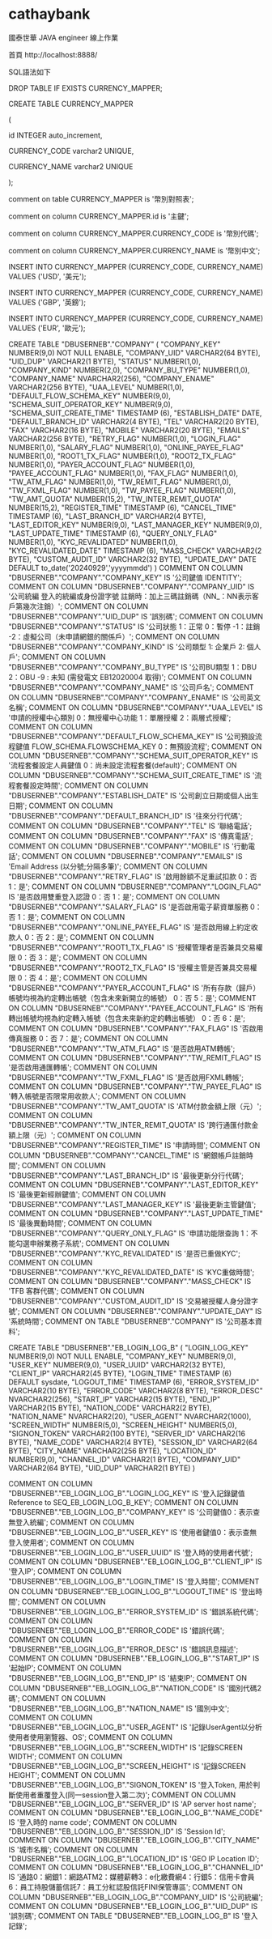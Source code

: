 # cathaybank
國泰世華 JAVA engineer 線上作業

首頁 http://localhost:8888/

SQL語法如下

  DROP TABLE IF EXISTS CURRENCY_MAPPER;

  CREATE TABLE CURRENCY_MAPPER

  (

  id INTEGER auto_increment,

  CURRENCY_CODE varchar2 UNIQUE,

  CURRENCY_NAME varchar2 UNIQUE

  );

comment on table CURRENCY_MAPPER is '幣別對照表';

comment on column CURRENCY_MAPPER.id is '主鍵';

comment on column CURRENCY_MAPPER.CURRENCY_CODE is '幣別代碼';

comment on column CURRENCY_MAPPER.CURRENCY_NAME is '幣別中文';

INSERT INTO CURRENCY_MAPPER (CURRENCY_CODE, CURRENCY_NAME) VALUES ('USD', '美元');

INSERT INTO CURRENCY_MAPPER (CURRENCY_CODE, CURRENCY_NAME) VALUES ('GBP', '英鎊');

INSERT INTO CURRENCY_MAPPER (CURRENCY_CODE, CURRENCY_NAME) VALUES ('EUR', '歐元');




  CREATE TABLE "DBUSERNEB"."COMPANY" 
   (	"COMPANY_KEY" NUMBER(9,0) NOT NULL ENABLE, 
	"COMPANY_UID" VARCHAR2(64 BYTE), 
	"UID_DUP" VARCHAR2(1 BYTE), 
	"STATUS" NUMBER(1,0), 
	"COMPANY_KIND" NUMBER(2,0), 
	"COMPANY_BU_TYPE" NUMBER(1,0), 
	"COMPANY_NAME" NVARCHAR2(256), 
	"COMPANY_ENAME" VARCHAR2(256 BYTE), 
	"UAA_LEVEL" NUMBER(1,0), 
	"DEFAULT_FLOW_SCHEMA_KEY" NUMBER(9,0), 
	"SCHEMA_SUIT_OPERATOR_KEY" NUMBER(9,0), 
	"SCHEMA_SUIT_CREATE_TIME" TIMESTAMP (6), 
	"ESTABLISH_DATE" DATE, 
	"DEFAULT_BRANCH_ID" VARCHAR2(4 BYTE), 
	"TEL" VARCHAR2(20 BYTE), 
	"FAX" VARCHAR2(16 BYTE), 
	"MOBILE" VARCHAR2(20 BYTE), 
	"EMAILS" VARCHAR2(256 BYTE), 
	"RETRY_FLAG" NUMBER(1,0), 
	"LOGIN_FLAG" NUMBER(1,0), 
	"SALARY_FLAG" NUMBER(1,0), 
	"ONLINE_PAYEE_FLAG" NUMBER(1,0), 
	"ROOT1_TX_FLAG" NUMBER(1,0), 
	"ROOT2_TX_FLAG" NUMBER(1,0), 
	"PAYER_ACCOUNT_FLAG" NUMBER(1,0), 
	"PAYEE_ACCOUNT_FLAG" NUMBER(1,0), 
	"FAX_FLAG" NUMBER(1,0), 
	"TW_ATM_FLAG" NUMBER(1,0), 
	"TW_REMIT_FLAG" NUMBER(1,0), 
	"TW_FXML_FLAG" NUMBER(1,0), 
	"TW_PAYEE_FLAG" NUMBER(1,0), 
	"TW_AMT_QUOTA" NUMBER(15,2), 
	"TW_INTER_REMIT_QUOTA" NUMBER(15,2), 
	"REGISTER_TIME" TIMESTAMP (6), 
	"CANCEL_TIME" TIMESTAMP (6), 
	"LAST_BRANCH_ID" VARCHAR2(4 BYTE), 
	"LAST_EDITOR_KEY" NUMBER(9,0), 
	"LAST_MANAGER_KEY" NUMBER(9,0), 
	"LAST_UPDATE_TIME" TIMESTAMP (6), 
	"QUERY_ONLY_FLAG" NUMBER(1,0), 
	"KYC_REVALIDATED" NUMBER(1,0), 
	"KYC_REVALIDATED_DATE" TIMESTAMP (6), 
	"MASS_CHECK" VARCHAR2(2 BYTE), 
	"CUSTOM_AUDIT_ID" VARCHAR2(32 BYTE), 
	"UPDATE_DAY" DATE DEFAULT to_date('20240929','yyyymmdd')
   ) 
   COMMENT ON COLUMN "DBUSERNEB"."COMPANY"."COMPANY_KEY" IS '公司鍵值
IDENTITY';
   COMMENT ON COLUMN "DBUSERNEB"."COMPANY"."COMPANY_UID" IS '公司統編
登入的統編或身份證字號
註銷時：加上三碼註銷碼（NN_：NN表示客戶第幾次注銷）';
   COMMENT ON COLUMN "DBUSERNEB"."COMPANY"."UID_DUP" IS '誤別碼';
   COMMENT ON COLUMN "DBUSERNEB"."COMPANY"."STATUS" IS '公司狀態
1：正常
0：暫停
-1：註銷
-2：虛擬公司（未申請網銀的關係戶）';
   COMMENT ON COLUMN "DBUSERNEB"."COMPANY"."COMPANY_KIND" IS '公司類型
1: 企業戶
2: 個人戶';
   COMMENT ON COLUMN "DBUSERNEB"."COMPANY"."COMPANY_BU_TYPE" IS '公司BU類型
1：DBU
2：OBU
-9 : 未知 (需發電文 EB12020004 取得)';
   COMMENT ON COLUMN "DBUSERNEB"."COMPANY"."COMPANY_NAME" IS '公司戶名';
   COMMENT ON COLUMN "DBUSERNEB"."COMPANY"."COMPANY_ENAME" IS '公司英文名稱';
   COMMENT ON COLUMN "DBUSERNEB"."COMPANY"."UAA_LEVEL" IS '申請的授權中心類別
0：無授權中心功能
1：單層授權
2：兩層式授權';
   COMMENT ON COLUMN "DBUSERNEB"."COMPANY"."DEFAULT_FLOW_SCHEMA_KEY" IS '公司預設流程鍵值
FLOW_SCHEMA.FLOWSCHEMA_KEY
0：無預設流程';
   COMMENT ON COLUMN "DBUSERNEB"."COMPANY"."SCHEMA_SUIT_OPERATOR_KEY" IS '流程套餐設定人員鍵值
0：尚未設定流程套餐(default)';
   COMMENT ON COLUMN "DBUSERNEB"."COMPANY"."SCHEMA_SUIT_CREATE_TIME" IS '流程套餐設定時間';
   COMMENT ON COLUMN "DBUSERNEB"."COMPANY"."ESTABLISH_DATE" IS '公司創立日期或個人出生日期';
   COMMENT ON COLUMN "DBUSERNEB"."COMPANY"."DEFAULT_BRANCH_ID" IS '往來分行代碼';
   COMMENT ON COLUMN "DBUSERNEB"."COMPANY"."TEL" IS '聯絡電話';
   COMMENT ON COLUMN "DBUSERNEB"."COMPANY"."FAX" IS '傳真電話';
   COMMENT ON COLUMN "DBUSERNEB"."COMPANY"."MOBILE" IS '行動電話';
   COMMENT ON COLUMN "DBUSERNEB"."COMPANY"."EMAILS" IS 'Email Address
(以分號;分隔多筆)';
   COMMENT ON COLUMN "DBUSERNEB"."COMPANY"."RETRY_FLAG" IS '啟用餘額不足重試扣款
0：否
1：是';
   COMMENT ON COLUMN "DBUSERNEB"."COMPANY"."LOGIN_FLAG" IS '是否啟用雙重登入認證
0：否
1：是';
   COMMENT ON COLUMN "DBUSERNEB"."COMPANY"."SALARY_FLAG" IS '是否啟用電子薪資單服務
0：否
1：是';
   COMMENT ON COLUMN "DBUSERNEB"."COMPANY"."ONLINE_PAYEE_FLAG" IS '是否啟用線上約定收款人
0：否
2：是';
   COMMENT ON COLUMN "DBUSERNEB"."COMPANY"."ROOT1_TX_FLAG" IS '授權管理者是否兼具交易權限
0：否
3：是';
   COMMENT ON COLUMN "DBUSERNEB"."COMPANY"."ROOT2_TX_FLAG" IS '授權主管是否兼具交易權限
0：否
4：是';
   COMMENT ON COLUMN "DBUSERNEB"."COMPANY"."PAYER_ACCOUNT_FLAG" IS '所有存款（歸戶）帳號均視為約定轉出帳號（包含未來新開立的帳號）
0：否
5：是';
   COMMENT ON COLUMN "DBUSERNEB"."COMPANY"."PAYEE_ACCOUNT_FLAG" IS '所有轉出帳號均視為約定轉入帳號（包含未來新約定的轉出帳號）
0：否
6：是';
   COMMENT ON COLUMN "DBUSERNEB"."COMPANY"."FAX_FLAG" IS '否啟用傳真服務
0：否
7：是';
   COMMENT ON COLUMN "DBUSERNEB"."COMPANY"."TW_ATM_FLAG" IS '是否啟用ATM轉帳';
   COMMENT ON COLUMN "DBUSERNEB"."COMPANY"."TW_REMIT_FLAG" IS '是否啟用通匯轉帳';
   COMMENT ON COLUMN "DBUSERNEB"."COMPANY"."TW_FXML_FLAG" IS '是否啟用FXML轉帳';
   COMMENT ON COLUMN "DBUSERNEB"."COMPANY"."TW_PAYEE_FLAG" IS '轉入帳號是否限常用收款人';
   COMMENT ON COLUMN "DBUSERNEB"."COMPANY"."TW_AMT_QUOTA" IS 'ATM付款金額上限（元）';
   COMMENT ON COLUMN "DBUSERNEB"."COMPANY"."TW_INTER_REMIT_QUOTA" IS '跨行通匯付款金額上限（元）';
   COMMENT ON COLUMN "DBUSERNEB"."COMPANY"."REGISTER_TIME" IS '申請時間';
   COMMENT ON COLUMN "DBUSERNEB"."COMPANY"."CANCEL_TIME" IS '網銀帳戶註銷時間';
   COMMENT ON COLUMN "DBUSERNEB"."COMPANY"."LAST_BRANCH_ID" IS '最後更新分行代碼';
   COMMENT ON COLUMN "DBUSERNEB"."COMPANY"."LAST_EDITOR_KEY" IS '最後更新經辦鍵值';
   COMMENT ON COLUMN "DBUSERNEB"."COMPANY"."LAST_MANAGER_KEY" IS '最後更新主管鍵值';
   COMMENT ON COLUMN "DBUSERNEB"."COMPANY"."LAST_UPDATE_TIME" IS '最後異動時間';
   COMMENT ON COLUMN "DBUSERNEB"."COMPANY"."QUERY_ONLY_FLAG" IS '申請功能限查詢
1：不能勾選申辦業務子系統';
   COMMENT ON COLUMN "DBUSERNEB"."COMPANY"."KYC_REVALIDATED" IS '是否已重做KYC';
   COMMENT ON COLUMN "DBUSERNEB"."COMPANY"."KYC_REVALIDATED_DATE" IS 'KYC重做時間';
   COMMENT ON COLUMN "DBUSERNEB"."COMPANY"."MASS_CHECK" IS 'TFB 客群代碼';
   COMMENT ON COLUMN "DBUSERNEB"."COMPANY"."CUSTOM_AUDIT_ID" IS '交易被授權人身分證字號';
   COMMENT ON COLUMN "DBUSERNEB"."COMPANY"."UPDATE_DAY" IS '系統時間';
   COMMENT ON TABLE "DBUSERNEB"."COMPANY"  IS '公司基本資料';




  CREATE TABLE "DBUSERNEB"."EB_LOGIN_LOG_B" 
   (	"LOGIN_LOG_KEY" NUMBER(9,0) NOT NULL ENABLE, 
	"COMPANY_KEY" NUMBER(9,0), 
	"USER_KEY" NUMBER(9,0), 
	"USER_UUID" VARCHAR2(32 BYTE), 
	"CLIENT_IP" VARCHAR2(45 BYTE), 
	"LOGIN_TIME" TIMESTAMP (6) DEFAULT sysdate, 
	"LOGOUT_TIME" TIMESTAMP (6), 
	"ERROR_SYSTEM_ID" VARCHAR2(10 BYTE), 
	"ERROR_CODE" VARCHAR2(8 BYTE), 
	"ERROR_DESC" NVARCHAR2(256), 
	"START_IP" VARCHAR2(15 BYTE), 
	"END_IP" VARCHAR2(15 BYTE), 
	"NATION_CODE" VARCHAR2(2 BYTE), 
	"NATION_NAME" NVARCHAR2(20), 
	"USER_AGENT" NVARCHAR2(1000), 
	"SCREEN_WIDTH" NUMBER(5,0), 
	"SCREEN_HEIGHT" NUMBER(5,0), 
	"SIGNON_TOKEN" VARCHAR2(100 BYTE), 
	"SERVER_ID" VARCHAR2(16 BYTE), 
	"NAME_CODE" VARCHAR2(4 BYTE), 
	"SESSION_ID" VARCHAR2(64 BYTE), 
	"CITY_NAME" VARCHAR2(256 BYTE), 
	"LOCATION_ID" NUMBER(9,0), 
	"CHANNEL_ID" VARCHAR2(1 BYTE), 
	"COMPANY_UID" VARCHAR2(64 BYTE), 
	"UID_DUP" VARCHAR2(1 BYTE)
   ) 

   COMMENT ON COLUMN "DBUSERNEB"."EB_LOGIN_LOG_B"."LOGIN_LOG_KEY" IS '登入記錄鍵值Reference to SEQ_EB_LOGIN_LOG_B_KEY';
   COMMENT ON COLUMN "DBUSERNEB"."EB_LOGIN_LOG_B"."COMPANY_KEY" IS '公司鍵值0：表示查無登入統編';
   COMMENT ON COLUMN "DBUSERNEB"."EB_LOGIN_LOG_B"."USER_KEY" IS '使用者鍵值0：表示查無登入使用者';
   COMMENT ON COLUMN "DBUSERNEB"."EB_LOGIN_LOG_B"."USER_UUID" IS '登入時的使用者代號';
   COMMENT ON COLUMN "DBUSERNEB"."EB_LOGIN_LOG_B"."CLIENT_IP" IS '登入IP';
   COMMENT ON COLUMN "DBUSERNEB"."EB_LOGIN_LOG_B"."LOGIN_TIME" IS '登入時間';
   COMMENT ON COLUMN "DBUSERNEB"."EB_LOGIN_LOG_B"."LOGOUT_TIME" IS '登出時間';
   COMMENT ON COLUMN "DBUSERNEB"."EB_LOGIN_LOG_B"."ERROR_SYSTEM_ID" IS '錯誤系統代碼';
   COMMENT ON COLUMN "DBUSERNEB"."EB_LOGIN_LOG_B"."ERROR_CODE" IS '錯誤代碼';
   COMMENT ON COLUMN "DBUSERNEB"."EB_LOGIN_LOG_B"."ERROR_DESC" IS '錯誤訊息描述';
   COMMENT ON COLUMN "DBUSERNEB"."EB_LOGIN_LOG_B"."START_IP" IS '起始IP';
   COMMENT ON COLUMN "DBUSERNEB"."EB_LOGIN_LOG_B"."END_IP" IS '結束IP';
   COMMENT ON COLUMN "DBUSERNEB"."EB_LOGIN_LOG_B"."NATION_CODE" IS '國別代碼2碼';
   COMMENT ON COLUMN "DBUSERNEB"."EB_LOGIN_LOG_B"."NATION_NAME" IS '國別中文';
   COMMENT ON COLUMN "DBUSERNEB"."EB_LOGIN_LOG_B"."USER_AGENT" IS '記錄UserAgent以分析使用者使用瀏覽器、OS';
   COMMENT ON COLUMN "DBUSERNEB"."EB_LOGIN_LOG_B"."SCREEN_WIDTH" IS '記錄SCREEN WIDTH';
   COMMENT ON COLUMN "DBUSERNEB"."EB_LOGIN_LOG_B"."SCREEN_HEIGHT" IS '記錄SCREEN HEIGHT';
   COMMENT ON COLUMN "DBUSERNEB"."EB_LOGIN_LOG_B"."SIGNON_TOKEN" IS '登入Token, 用於判斷使用者重覆登入(同一session登入第二次)';
   COMMENT ON COLUMN "DBUSERNEB"."EB_LOGIN_LOG_B"."SERVER_ID" IS 'AP server host name';
   COMMENT ON COLUMN "DBUSERNEB"."EB_LOGIN_LOG_B"."NAME_CODE" IS '登入時的 name code';
   COMMENT ON COLUMN "DBUSERNEB"."EB_LOGIN_LOG_B"."SESSION_ID" IS 'Session Id';
   COMMENT ON COLUMN "DBUSERNEB"."EB_LOGIN_LOG_B"."CITY_NAME" IS '城市名稱';
   COMMENT ON COLUMN "DBUSERNEB"."EB_LOGIN_LOG_B"."LOCATION_ID" IS 'GEO IP Location ID';
   COMMENT ON COLUMN "DBUSERNEB"."EB_LOGIN_LOG_B"."CHANNEL_ID" IS '通路0：網銀1：網路ATM2：媒體薪轉3：e化繳費網4：行銀5：信用卡會員6：員工持股儲蓄信託7：員工分紅認股信託FINI保管專區';
   COMMENT ON COLUMN "DBUSERNEB"."EB_LOGIN_LOG_B"."COMPANY_UID" IS '公司統編';
   COMMENT ON COLUMN "DBUSERNEB"."EB_LOGIN_LOG_B"."UID_DUP" IS '誤別碼';
   COMMENT ON TABLE "DBUSERNEB"."EB_LOGIN_LOG_B"  IS '登入記錄';


